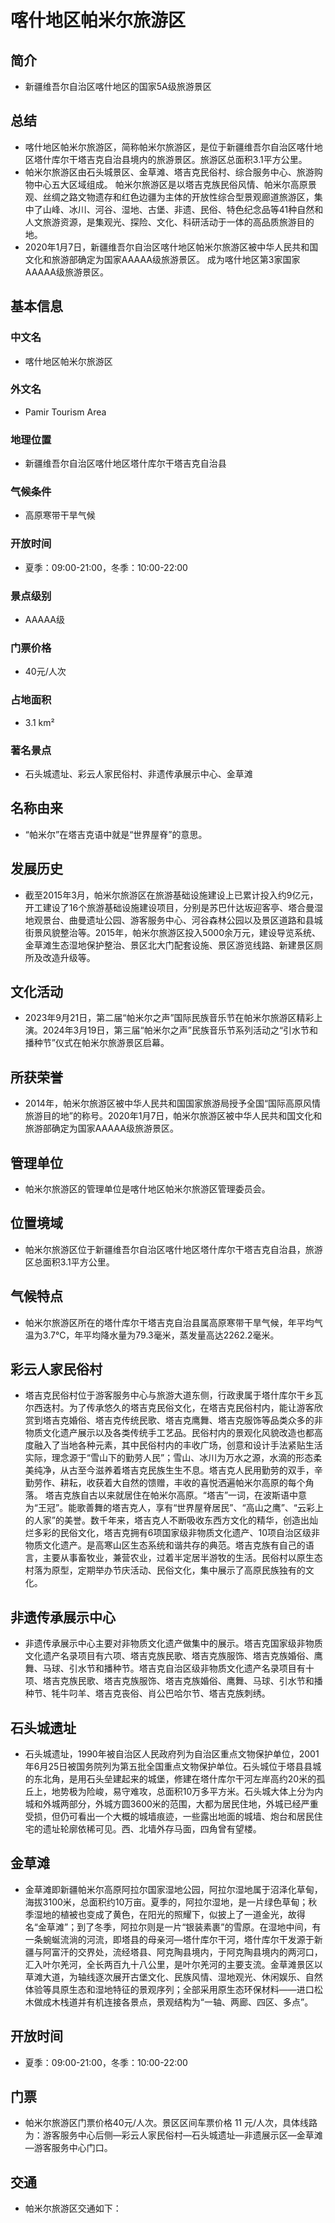 # 喀什地区帕米尔旅游区
## 简介
- 新疆维吾尔自治区喀什地区的国家5A级旅游景区
## 总结
- 喀什地区帕米尔旅游区，简称帕米尔旅游区，是位于新疆维吾尔自治区喀什地区塔什库尔干塔吉克自治县境内的旅游景区。旅游区总面积3.1平方公里。 
- 帕米尔旅游区由石头城景区、金草滩、塔吉克民俗村、综合服务中心、旅游购物中心五大区域组成。 帕米尔旅游区是以塔吉克族民俗风情、帕米尔高原景观、丝绸之路文物遗存和红色边疆为主体的开放性综合型景观廊道旅游区，集中了山峰、冰川、河谷、湿地、古堡、非遗、民俗、特色纪念品等41种自然和人文旅游资源，是集观光、探险、文化、科研活动于一体的高品质旅游目的地。 
- 2020年1月7日，新疆维吾尔自治区喀什地区帕米尔旅游区被中华人民共和国文化和旅游部确定为国家AAAAA级旅游景区。 成为喀什地区第3家国家AAAAA级旅游景区。
## 基本信息
### 中文名
- 喀什地区帕米尔旅游区
### 外文名
- Pamir Tourism Area
### 地理位置
- 新疆维吾尔自治区喀什地区塔什库尔干塔吉克自治县
### 气候条件
- 高原寒带干旱气候
### 开放时间
- 夏季：09:00-21:00，冬季：10:00-22:00
### 景点级别
- AAAAA级
### 门票价格
- 40元/人次
### 占地面积
- 3.1 km²
### 著名景点
- 石头城遗址、彩云人家民俗村、非遗传承展示中心、金草滩
## 名称由来
- “帕米尔”在塔吉克语中就是“世界屋脊”的意思。
## 发展历史
- 截至2015年3月，帕米尔旅游区在旅游基础设施建设上已累计投入约9亿元，开工建设了16个旅游基础设施建设项目，分别是苏巴什达坂迎客亭、塔合曼湿地观景台、曲曼遗址公园、游客服务中心、河谷森林公园以及景区道路和县城街景风貌整治等。2015年，帕米尔旅游区投入5000余万元，建设导览系统、金草滩生态湿地保护整治、景区北大门配套设施、景区游览线路、新建景区厕所及改造升级等。
## 文化活动
- 2023年9月21日，第二届“帕米尔之声”国际民族音乐节在帕米尔旅游区精彩上演。2024年3月19日，第三届“帕米尔之声”民族音乐节系列活动之“引水节和播种节”仪式在帕米尔旅游景区启幕。
## 所获荣誉
- 2014年，帕米尔旅游区被中华人民共和国国家旅游局授予全国“国际高原风情旅游目的地”的称号。2020年1月7日，帕米尔旅游区被中华人民共和国文化和旅游部确定为国家AAAAA级旅游景区。
## 管理单位
- 帕米尔旅游区的管理单位是喀什地区帕米尔旅游区管理委员会。
## 位置境域
- 帕米尔旅游区位于新疆维吾尔自治区喀什地区塔什库尔干塔吉克自治县，旅游区总面积3.1平方公里。
## 气候特点
- 帕米尔旅游区所在的塔什库尔干塔吉克自治县属高原寒带干旱气候，年平均气温为3.7℃，年平均降水量为79.3毫米，蒸发量高达2262.2毫米。
## 彩云人家民俗村
- 塔吉克民俗村位于游客服务中心与旅游大道东侧，行政隶属于塔什库尔干乡瓦尔西迭村。为了传承悠久的塔吉克民俗文化，在塔吉克民俗村内，能让游客欣赏到塔吉克婚俗、塔吉克传统民歌、塔吉克鹰舞、塔吉克服饰等品类众多的非物质文化遗产展示以及各类传统手工艺品。民俗村内的景观化风貌改造也都高度融入了当地各种元素，其中民俗村内的丰收广场，创意和设计手法紧贴生活实际，理念源于“雪山下的勤劳人民”；雪山、冰川为万水之源，水滴的形态柔美纯净，从古至今滋养着塔吉克民族生生不息。塔吉克人民用勤劳的双手，辛勤劳作、耕耘，收获着大自然的馈赠，丰收的喜悦洒遍帕米尔高原的每个角落。 塔吉克族自古以来就居住在帕米尔高原。“塔吉”一词，在波斯语中意为“王冠”。能歌善舞的塔吉克人，享有“世界屋脊居民”、“高山之鹰”、“云彩上的人家”的美誉。数千年来，塔吉克人不断吸收东西方文化的精华，创造出灿烂多彩的民俗文化，塔吉克拥有6项国家级非物质文化遗产、10项自治区级非物质文化遗产。是高寒山区生态系统和谐共存的典范。塔吉克族有自己的语言，主要从事畜牧业，兼营农业，过着半定居半游牧的生活。民俗村以原生态村落为原型，定期举办节庆活动、民俗文化，集中展示了高原民族独有的文化。
## 非遗传承展示中心
- 非遗传承展示中心主要对非物质文化遗产做集中的展示。塔吉克国家级非物质文化遗产名录项目有六项、塔吉克族民歌、塔吉克族服饰、塔吉克族婚俗、鹰舞、马球、引水节和播种节。塔吉克自治区级非物质文化遗产名录项目有十项、塔吉克族民歌、塔吉克族服饰、塔吉克族婚俗、鹰舞、马球、引水节和播种节、牦牛叼羊、塔吉克丧俗、肖公巴哈尔节、塔吉克族刺绣。
## 石头城遗址
- 石头城遗址，1990年被自治区人民政府列为自治区重点文物保护单位，2001年6月25日被国务院列为第五批全国重点文物保护单位。石头城位于塔县县城的东北角，是用石头垒建起来的城堡，修建在塔什库尔干河左岸高约20米的孤丘上，地势极为险峻，易守难攻，总面积10万多平方米。石头城大体上分为内城和外城两部分，外城方圆3600米的范围，大都为居民住地，外城已经严重受损，但仍可看出一个大概的城墙痕迹，一些露出地面的城墙、炮台和居民住宅的遗址轮廓依稀可见。西、北墙外存马面，四角曾有望楼。
## 金草滩
- 金草滩即新疆帕米尔高原阿拉尔国家湿地公园，阿拉尔湿地属于沼泽化草甸，海拔3100米，总面积约10万亩。夏季的，阿拉尔湿地，是一片绿色草甸；秋季湿地的植被也变成了黄色，在阳光的照耀下，似披上了一道金光，故得名“金草滩”；到了冬季，阿拉尔则是一片“银装素裹”的雪原。在湿地中间，有一条蜿蜒流淌的河流，即塔县的母亲河—塔什库尔干河，塔什库尔干发源于新疆与阿富汗的交界处，流经塔县、阿克陶县境内，于阿克陶县境内的两河口，汇入叶尔羌河，全长两百九十八公里，是叶尔羌河的主要支流。金草滩景区以草滩大道，为轴线逐次展开古堡文化、民族风情、湿地观光、休闲娱乐、自然体验等具原生态和湿地特征的景观序列；全部采用原生态环保材料——进口松木做成木栈道并有机连接各景点，景观结构为“一轴、两廊、四区、多点”。
## 开放时间
- 夏季：09:00-21:00，冬季：10:00-22:00
## 门票
- 帕米尔旅游区门票价格40元/人次。景区区间车票价格 11 元/人次，具体线路为：游客服务中心后侧—彩云人家民俗村—石头城遗址—非遗展示区—金草滩—游客服务中心门口。
## 交通
- 帕米尔旅游区交通如下：